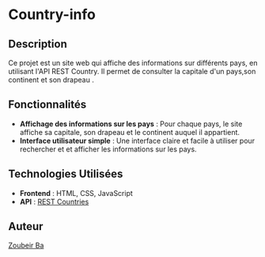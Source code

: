 # Country-info

## Description
Ce projet est un site web qui affiche des informations sur différents pays, en utilisant l'API REST Country. Il permet de consulter la capitale d'un pays,son continent et  son drapeau .

## Fonctionnalités

- **Affichage des informations sur les pays** : Pour chaque pays, le site affiche sa capitale, son drapeau et le continent auquel il appartient.
- **Interface utilisateur simple** : Une interface claire et facile à utiliser pour rechercher et et afficher les informations sur les pays.

## Technologies Utilisées

- **Frontend** : HTML, CSS, JavaScript
- **API** : [REST Countries](https://restcountries.com/)



## Auteur

[Zoubeir Ba](https://github.com/Zoubeir7)